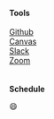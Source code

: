 **Tools**\
\
[Github](https://github.com/kimchisquared/math4180)\
[Canvas](https://canvas.umn.edu/courses/206981)\
[Slack](https://join.slack.com/t/math4180/shared_invite/zt-kl64pc6d-mdMu3edXjbUhSzg1c4g2Lw)\
[Zoom](https://join.slack.com/t/math4180/shared_invite/zt-kl64pc6d-mdMu3edXjbUhSzg1c4g2Lw)\
\
\
**Schedule**

:smile: